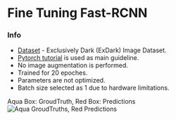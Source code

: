 # Fine Tuning Fast-RCNN

### Info

* [Dataset](https://github.com/cs-chan/Exclusively-Dark-Image-Dataset) - Exclusively Dark (ExDark) Image Dataset.
* [Pytorch tutorial](https://pytorch.org/tutorials/intermediate/torchvision_tutorial.html) is used as main guideline.
* No image augmentation is performed.
* Trained for 20 epoches.
* Parameters are not optimized.
* Batch size selected as 1 due to hardware limitations.

Aqua Box: GroudTruth, Red Box: Predictions
![Aqua GroudTruths, Red Predictions](https://github.com/dpatar/finetuning_RCNN/blob/main/raw/sample.gif)


